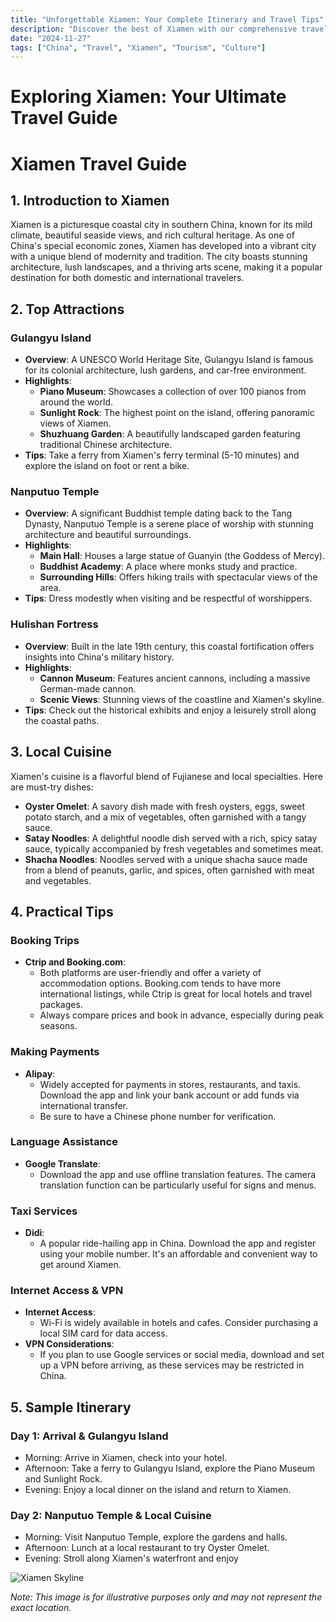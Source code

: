 ```yaml
---
title: "Unforgettable Xiamen: Your Complete Itinerary and Travel Tips"
description: "Discover the best of Xiamen with our comprehensive travel guide. Explore top attractions, savor local cuisine, and get insider tips for an unforgettable Chinese adventure."
date: "2024-11-27"
tags: ["China", "Travel", "Xiamen", "Tourism", "Culture"]
---
```


# Exploring Xiamen: Your Ultimate Travel Guide

# Xiamen Travel Guide

## 1. Introduction to Xiamen
Xiamen is a picturesque coastal city in southern China, known for its mild climate, beautiful seaside views, and rich cultural heritage. As one of China's special economic zones, Xiamen has developed into a vibrant city with a unique blend of modernity and tradition. The city boasts stunning architecture, lush landscapes, and a thriving arts scene, making it a popular destination for both domestic and international travelers.

## 2. Top Attractions

### Gulangyu Island
- **Overview**: A UNESCO World Heritage Site, Gulangyu Island is famous for its colonial architecture, lush gardens, and car-free environment.
- **Highlights**:
  - **Piano Museum**: Showcases a collection of over 100 pianos from around the world.
  - **Sunlight Rock**: The highest point on the island, offering panoramic views of Xiamen.
  - **Shuzhuang Garden**: A beautifully landscaped garden featuring traditional Chinese architecture.
- **Tips**: Take a ferry from Xiamen's ferry terminal (5-10 minutes) and explore the island on foot or rent a bike.

### Nanputuo Temple
- **Overview**: A significant Buddhist temple dating back to the Tang Dynasty, Nanputuo Temple is a serene place of worship with stunning architecture and beautiful surroundings.
- **Highlights**:
  - **Main Hall**: Houses a large statue of Guanyin (the Goddess of Mercy).
  - **Buddhist Academy**: A place where monks study and practice.
  - **Surrounding Hills**: Offers hiking trails with spectacular views of the area.
- **Tips**: Dress modestly when visiting and be respectful of worshippers.

### Hulishan Fortress
- **Overview**: Built in the late 19th century, this coastal fortification offers insights into China's military history.
- **Highlights**:
  - **Cannon Museum**: Features ancient cannons, including a massive German-made cannon.
  - **Scenic Views**: Stunning views of the coastline and Xiamen's skyline.
- **Tips**: Check out the historical exhibits and enjoy a leisurely stroll along the coastal paths.

## 3. Local Cuisine
Xiamen's cuisine is a flavorful blend of Fujianese and local specialties. Here are must-try dishes:

- **Oyster Omelet**: A savory dish made with fresh oysters, eggs, sweet potato starch, and a mix of vegetables, often garnished with a tangy sauce.
- **Satay Noodles**: A delightful noodle dish served with a rich, spicy satay sauce, typically accompanied by fresh vegetables and sometimes meat.
- **Shacha Noodles**: Noodles served with a unique shacha sauce made from a blend of peanuts, garlic, and spices, often garnished with meat and vegetables.

## 4. Practical Tips

### Booking Trips
- **Ctrip and Booking.com**: 
  - Both platforms are user-friendly and offer a variety of accommodation options. Booking.com tends to have more international listings, while Ctrip is great for local hotels and travel packages.
  - Always compare prices and book in advance, especially during peak seasons.

### Making Payments
- **Alipay**: 
  - Widely accepted for payments in stores, restaurants, and taxis. Download the app and link your bank account or add funds via international transfer.
  - Be sure to have a Chinese phone number for verification.

### Language Assistance
- **Google Translate**: 
  - Download the app and use offline translation features. The camera translation function can be particularly useful for signs and menus.

### Taxi Services
- **Didi**: 
  - A popular ride-hailing app in China. Download the app and register using your mobile number. It's an affordable and convenient way to get around Xiamen.

### Internet Access & VPN
- **Internet Access**: 
  - Wi-Fi is widely available in hotels and cafes. Consider purchasing a local SIM card for data access.
- **VPN Considerations**: 
  - If you plan to use Google services or social media, download and set up a VPN before arriving, as these services may be restricted in China.

## 5. Sample Itinerary

### Day 1: Arrival & Gulangyu Island
- Morning: Arrive in Xiamen, check into your hotel.
- Afternoon: Take a ferry to Gulangyu Island, explore the Piano Museum and Sunlight Rock.
- Evening: Enjoy a local dinner on the island and return to Xiamen.

### Day 2: Nanputuo Temple & Local Cuisine
- Morning: Visit Nanputuo Temple, explore the gardens and halls.
- Afternoon: Lunch at a local restaurant to try Oyster Omelet.
- Evening: Stroll along Xiamen's waterfront and enjoy

<img src="https://source.unsplash.com/1600x900/?Xiamen,cityscape" alt="Xiamen Skyline" loading="lazy">

*Note: This image is for illustrative purposes only and may not represent the exact location.*

